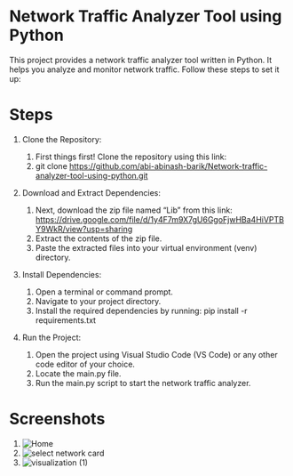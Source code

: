 # Network Traffic Analyzer Tool using Python

This project provides a network traffic analyzer tool written in Python. It helps you analyze and monitor network traffic. Follow these steps to set it up:

# Steps

1. Clone the Repository:
   1. First things first! Clone the repository using this link:
   2. git clone https://github.com/abi-abinash-barik/Network-traffic-analyzer-tool-using-python.git

2. Download and Extract Dependencies:
   1. Next, download the zip file named “Lib” from this link: https://drive.google.com/file/d/1y4F7m9X7gU6GgoFjwHBa4HiVPTBY9WkR/view?usp=sharing
   2. Extract the contents of the zip file.
   3. Paste the extracted files into your virtual environment (venv) directory.
   
4. Install Dependencies:
   1. Open a terminal or command prompt.
   2. Navigate to your project directory.
   3. Install the required dependencies by running: pip install -r requirements.txt

6. Run the Project:
   1. Open the project using Visual Studio Code (VS Code) or any other code editor of your choice.
   2. Locate the main.py file.
   3. Run the main.py script to start the network traffic analyzer.


# Screenshots
1. ![Home](https://github.com/user-attachments/assets/8d812b4b-2cd3-4c7c-92fb-62a5ec99e7a7)
2. ![select network card](https://github.com/user-attachments/assets/fe308944-9a33-47ad-876a-5b6f164dfaf6)
3. ![visualization (1)](https://github.com/user-attachments/assets/ac4bf5e4-ab08-4f27-9840-3838f4689059)


